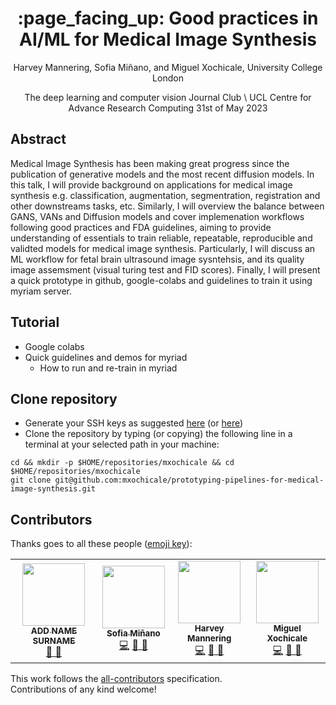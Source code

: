 <h1 align="center">:page_facing_up: 
Good practices in AI/ML for Medical Image Synthesis
</h1>
<div align="center">

Harvey Mannering, Sofia Miñano, and Miguel Xochicale, University College London    

The deep learning and computer vision Journal Club \\ 
UCL Centre for Advance Research Computing 
31st of May 2023
</div>

## Abstract
Medical Image Synthesis has been making great progress since the publication of generative models and the most recent diffusion models.
In this talk, I will provide background on applications for medical image synthesis e.g. classification, augmentation, segmentration, registration and other downstreams tasks, etc.
Similarly, I will overview the balance between GANS, VANs and Diffusion models and cover implemenation workflows following good practices and FDA guidelines, aiming to provide understanding of essentials to train reliable, repeatable, reproducible and validted models for medical image synthesis.
Particularly, I will discuss an ML workflow for fetal brain ultrasound image sysntehsis, and its quality image assemsment (visual turing test and FID scores).
Finally, I will present a quick prototype in github, google-colabs and guidelines to train it using myriam server.

## Tutorial
* Google colabs 
* Quick guidelines and demos for myriad
	* How to run and re-train in myriad


## Clone repository
* Generate your SSH keys as suggested [here](https://docs.github.com/en/github/authenticating-to-github/generating-a-new-ssh-key-and-adding-it-to-the-ssh-agent) (or [here](https://github.com/mxochicale/tools/blob/main/github/SSH.md))
* Clone the repository by typing (or copying) the following line in a terminal at your selected path in your machine:
```
cd && mkdir -p $HOME/repositories/mxochicale && cd  $HOME/repositories/mxochicale
git clone git@github.com:mxochicale/prototyping-pipelines-for-medical-image-synthesis.git
```


## Contributors
Thanks goes to all these people ([emoji key](https://allcontributors.org/docs/en/emoji-key)):  
<!-- ALL-CONTRIBUTORS-LIST:START - Do not remove or modify this section -->
<!-- prettier-ignore-start -->
<!-- markdownlint-disable -->
<table>
  <tr>
	<!-- CONTRIBUTOR -->
	<td align="center">
		<!-- ADD GITHUB USERNAME AND HASH FOR GITHUB PHOTO -->
		<a href="https://github.com/???"><img src="https://avatars1.githubusercontent.com/u/23114020?v=4?s=100" width="100px;" alt=""/>
		<br />
			<sub> <b>ADD NAME SURNAME</b> </sub>        
		</a>
		<br />
			<!-- ADD GITHUB REPOSITORY AND PROJECT, TITLE AND EMOJIS -->
			<a href="https://github.com/$PROJECTNAME/$REPOSITORY_NAME/commits?author=" title="Research">  🔬 🤔  </a>
	</td>
	<!-- CONTRIBUTOR -->
	<td align="center">
		<a href="https://github.com/sfmig"><img src="https://avatars1.githubusercontent.com/u/33267254?v=4?s=100" width="100px;" alt=""/>
		<br />
			<sub> <b>Sofia Miñano</b> </sub>        
		</a>
		<br />
			<a href="https://github.com/mxochicale/prototyping-pipelines-for-medical-image-synthesis/commits?author=sfmig" title="Code">💻</a> 
			<a href="https://github.com/mxochicale/prototyping-pipelines-for-medical-image-synthesis/commits?author=sfmig" title="Research">  🔬 🤔  </a>
	</td>
	<!-- CONTRIBUTOR -->
	<td align="center">
		<a href="https://github.com/harveymannering"><img src="https://avatars1.githubusercontent.com/u/60523103?v=4?s=100" width="100px;" alt=""/>
		<br />
			<sub> <b>Harvey Mannering</b> </sub>        
		</a>
		<br />
			<a href="https://github.com/mxochicale/prototyping-pipelines-for-medical-image-synthesis/commits?author=harveymannering" title="Code">💻</a> 
			<a href="https://github.com/mxochicale/prototyping-pipelines-for-medical-image-synthesis/commits?author=harveymannering" title="Research">  🔬 🤔  </a>
	</td>
	<!-- CONTRIBUTOR -->
	<td align="center">
		<a href="https://github.com/mxochicale"><img src="https://avatars1.githubusercontent.com/u/11370681?v=4?s=100" width="100px;" alt=""/>
			<br />
			<sub><b>Miguel Xochicale</b></sub>          
			<br />
		</a>
			<a href="https://github.com/mxochicale/prototyping-pipelines-for-medical-image-synthesis/commits?author=mxochicale" title="Code">💻</a> 
			<a href="ttps://github.com/mxochicale/prototyping-pipelines-for-medical-image-synthesis/commits?author=mxochicale" title="Documentation">📖  🔧 </a>
	</td>
  </tr>
</table>
<!-- markdownlint-restore -->
<!-- prettier-ignore-end -->

<!-- ALL-CONTRIBUTORS-LIST:END -->

This work follows the [all-contributors](https://github.com/all-contributors/all-contributors) specification.  
Contributions of any kind welcome!
